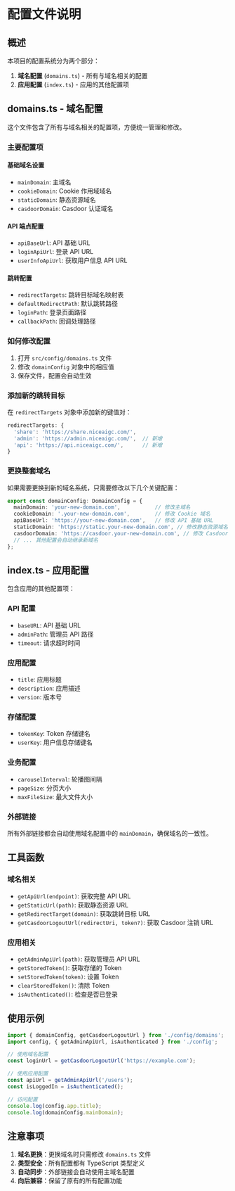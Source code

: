 # 配置文件说明

## 概述

本项目的配置系统分为两个部分：
1. **域名配置** (`domains.ts`) - 所有与域名相关的配置
2. **应用配置** (`index.ts`) - 应用的其他配置项

## domains.ts - 域名配置

这个文件包含了所有与域名相关的配置项，方便统一管理和修改。

### 主要配置项

#### 基础域名设置
- `mainDomain`: 主域名
- `cookieDomain`: Cookie 作用域域名
- `staticDomain`: 静态资源域名
- `casdoorDomain`: Casdoor 认证域名

#### API 端点配置
- `apiBaseUrl`: API 基础 URL
- `loginApiUrl`: 登录 API URL  
- `userInfoApiUrl`: 获取用户信息 API URL

#### 跳转配置
- `redirectTargets`: 跳转目标域名映射表
- `defaultRedirectPath`: 默认跳转路径
- `loginPath`: 登录页面路径
- `callbackPath`: 回调处理路径

### 如何修改配置

1. 打开 `src/config/domains.ts` 文件
2. 修改 `domainConfig` 对象中的相应值
3. 保存文件，配置会自动生效

### 添加新的跳转目标

在 `redirectTargets` 对象中添加新的键值对：

```typescript
redirectTargets: {
  'share': 'https://share.niceaigc.com/',
  'admin': 'https://admin.niceaigc.com/',  // 新增
  'api': 'https://api.niceaigc.com/',      // 新增
}
```

### 更换整套域名

如果需要更换到新的域名系统，只需要修改以下几个关键配置：

```typescript
export const domainConfig: DomainConfig = {
  mainDomain: 'your-new-domain.com',           // 修改主域名
  cookieDomain: '.your-new-domain.com',        // 修改 Cookie 域名
  apiBaseUrl: 'https://your-new-domain.com',   // 修改 API 基础 URL
  staticDomain: 'https://static.your-new-domain.com', // 修改静态资源域名
  casdoorDomain: 'https://casdoor.your-new-domain.com', // 修改 Casdoor 域名
  // ... 其他配置会自动继承新域名
};
```

## index.ts - 应用配置

包含应用的其他配置项：

### API 配置
- `baseURL`: API 基础 URL
- `adminPath`: 管理员 API 路径
- `timeout`: 请求超时时间

### 应用配置
- `title`: 应用标题
- `description`: 应用描述
- `version`: 版本号

### 存储配置
- `tokenKey`: Token 存储键名
- `userKey`: 用户信息存储键名

### 业务配置
- `carouselInterval`: 轮播图间隔
- `pageSize`: 分页大小
- `maxFileSize`: 最大文件大小

### 外部链接
所有外部链接都会自动使用域名配置中的 `mainDomain`，确保域名的一致性。

## 工具函数

### 域名相关
- `getApiUrl(endpoint)`: 获取完整 API URL
- `getStaticUrl(path)`: 获取静态资源 URL
- `getRedirectTarget(domain)`: 获取跳转目标 URL
- `getCasdoorLogoutUrl(redirectUri, token?)`: 获取 Casdoor 注销 URL

### 应用相关
- `getAdminApiUrl(path)`: 获取管理员 API URL
- `getStoredToken()`: 获取存储的 Token
- `setStoredToken(token)`: 设置 Token
- `clearStoredToken()`: 清除 Token
- `isAuthenticated()`: 检查是否已登录

## 使用示例

```typescript
import { domainConfig, getCasdoorLogoutUrl } from './config/domains';
import config, { getAdminApiUrl, isAuthenticated } from './config';

// 使用域名配置
const loginUrl = getCasdoorLogoutUrl('https://example.com');

// 使用应用配置
const apiUrl = getAdminApiUrl('/users');
const isLoggedIn = isAuthenticated();

// 访问配置
console.log(config.app.title);
console.log(domainConfig.mainDomain);
```

## 注意事项

1. **域名更换**：更换域名时只需修改 `domains.ts` 文件
2. **类型安全**：所有配置都有 TypeScript 类型定义
3. **自动同步**：外部链接会自动使用主域名配置
4. **向后兼容**：保留了原有的所有配置功能 